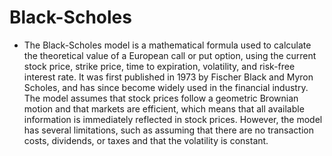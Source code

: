 # Black-Scholes
* The Black-Scholes model is a mathematical formula used to calculate the theoretical value of a European call or put option, using the current stock price, strike price, time to expiration, volatility, and risk-free interest rate. It was first published in 1973 by Fischer Black and Myron Scholes, and has since become widely used in the financial industry. The model assumes that stock prices follow a geometric Brownian motion and that markets are efficient, which means that all available information is immediately reflected in stock prices. However, the model has several limitations, such as assuming that there are no transaction costs, dividends, or taxes and that the volatility is constant.